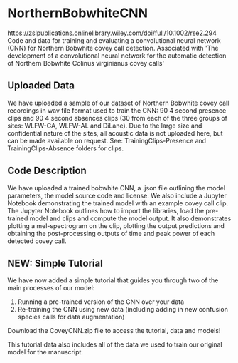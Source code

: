 # NorthernBobwhiteCNN
https://zslpublications.onlinelibrary.wiley.com/doi/full/10.1002/rse2.294
Code and data for training and evaluating a convolutional neural network (CNN) for Northern Bobwhite covey call detection.
Associated with 'The development of a convolutional neural network for the automatic detection of Northern Bobwhite Colinus virginianus covey calls'

## Uploaded Data
We have uploaded a sample of our dataset of Northern Bobwhite covey call recordings in wav file format used to train the CNN: 90 4 second presence clips and 90 4 second absences clips (30 from each of the three groups of sites: WLFW-GA, WLFW-AL and DiLane). Due to the large size and confidential nature of the sites, all acoustic data is not uploaded here, but can be made available on request. See: TrainingClips-Presence and TrainingClips-Absence folders for clips.

## Code Description
We have uploaded a trained bobwhite CNN, a .json file outlining the model parameters, the model source code and license. We also include a Jupyter Notebook demonstrating the trained model with an example covey call clip. The Jupyter Notebook outlines how to import the libraries, load the pre-trained model and clips and compute the model output. It also demonstrates plotting a mel-spectrogram on the clip, plotting the output predictions and obtaining the post-processing outputs of time and peak power of each detected covey call.

## NEW: Simple Tutorial
We have now added a simple tutorial that guides you through two of the main processes of our model:
  1) Running a pre-trained version of the CNN over your data
  2) Re-training the CNN using new data (including adding in new confusion species calls for data augmentation)
  
Download the CoveyCNN.zip file to access the tutorial, data and models!

This tutorial data also includes all of the data we used to train our original model for the manuscript.
